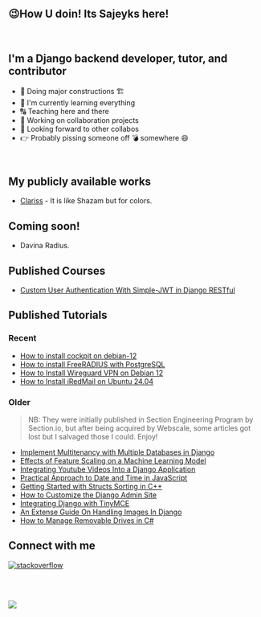 ## :wink:How U doin! Its Sajeyks here!
<br>

## I'm a Django backend developer, tutor, and contributor
 - :construction: Doing major constructions 🏗️
 - :seedling: I'm currently learning everything
 - :capital_abcd: Teaching here and there
 - :two_men_holding_hands: Working on collaboration projects
 - :telescope: Looking forward to other collabos
 - :point_right: Probably pissing someone off :bomb: somewhere :smile:
<br>

## My publicly available works
* [Clariss](https://www.clariss.xyz) - It is like Shazam but for colors.

## Coming soon!
- Davina Radius.

## Published Courses
- [Custom User Authentication With Simple-JWT in Django RESTful](https://www.educative.io/courses/custom-user-authentication-with-simple-jwt-in-django-restful)

## Published Tutorials

### Recent
- [How to install cockpit on debian-12](https://docs.vultr.com/how-to-install-cockpit-on-debian-12)
- [How to install FreeRADIUS with PostgreSQL](https://docs.vultr.com/how-to-install-freeradius-with-postgresql)
- [How to Install Wireguard VPN on Debian 12](https://docs.vultr.com/how-to-install-wireguard-vpn-on-debian-12)
- [How to Install iRedMail on Ubuntu 24.04](https://docs.vultr.com/how-to-install-iredmail-on-ubuntu-24-04)

### Older
>NB: They were initially published in Section Engineering Program by Section.io, but after being acquired by Webscale, some articles got lost but I salvaged those I could. Enjoy!
 - [Implement Multitenancy with Multiple Databases in Django](https://web.archive.org/web/20230501050743/https://www.section.io/engineering-education/implement-multitenancy-with-multiple-databases-in-django/)
 - [Effects of Feature Scaling on a Machine Learning Model](https://web.archive.org/web/20230526090806/https://www.section.io/engineering-education/feature-scaling-effects-machine-learning-model/)
 - [Integrating Youtube Videos Into a Django Application](https://web.archive.org/web/20230110001640/https://www.section.io/engineering-education/integrating-youtube-videos-into-a-django-application/)
 - [Practical Approach to Date and Time in JavaScript](https://web.archive.org/web/20221009214222/https://www.section.io/engineering-education/practical-approach-to-date-and-time-in-javascript/)
 - [Getting Started with Structs Sorting in C++](https://web.archive.org/web/20220929071550/https://www.section.io/engineering-education/getting-started-with-structs-sorting-in-c++/)
 - [How to Customize the Django Admin Site](https://web.archive.org/web/20210421054330/https://www.section.io/engineering-education/customizing-django-admin/)
 - [Integrating Django with TinyMCE](https://web.archive.org/web/20210518170718/https://www.section.io/engineering-education/integrating-django-with-tinymce/)
 - [An Extense Guide On Handling Images In Django](https://web.archive.org/web/20220516011550/https://www.section.io/engineering-education/an-extensive-guide-on-handling-images-in-django/)
 - [How to Manage Removable Drives in C#](https://www.section.io/engineering-education/how-to-create-a-winforms-io-manager-for-removable-drives-in-csharp/)



## Connect with me
<p align="start">
<a href="https://stackoverflow.com/users/12601926/random-user"><img src="https://img.icons8.com/color/50/000000/stackoverflow.png" alt="stackoverflow"/></a>
</p>

<br>

<br>

![](https://komarev.com/ghpvc/?username=Sajeyks&color=blueviolet)

<br>

